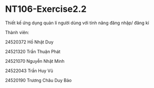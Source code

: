 # NT106-Exercise2.2
Thiết kế ứng dụng quản lí người dùng với tính năng đăng nhập/ đăng kí

Thành viên:

24520372	Hồ Nhật Duy

24521320	Trần Thuận Phát

24521070	Nguyễn Nhật Minh

24522043	Trần Huy Vũ

24520190	Trương Châu Duy Bảo
